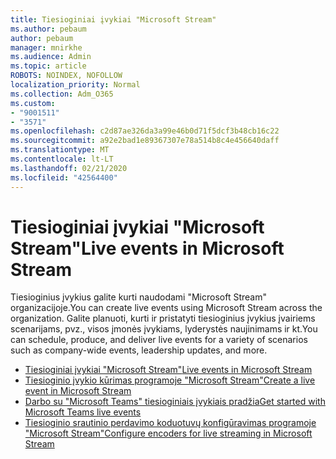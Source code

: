 ```yaml
---
title: Tiesioginiai įvykiai "Microsoft Stream"
ms.author: pebaum
author: pebaum
manager: mnirkhe
ms.audience: Admin
ms.topic: article
ROBOTS: NOINDEX, NOFOLLOW
localization_priority: Normal
ms.collection: Adm_O365
ms.custom:
- "9001511"
- "3571"
ms.openlocfilehash: c2d87ae326da3a99e46b0d71f5dcf3b48cb16c22
ms.sourcegitcommit: a92e2bad1e89367307e78a514b8c4e456640daff
ms.translationtype: MT
ms.contentlocale: lt-LT
ms.lasthandoff: 02/21/2020
ms.locfileid: "42564400"
---
```

# <a name="live-events-in-microsoft-stream"></a><span data-ttu-id="4821b-102">Tiesioginiai įvykiai "Microsoft Stream"</span><span class="sxs-lookup"><span data-stu-id="4821b-102">Live events in Microsoft Stream</span></span>

<span data-ttu-id="4821b-103">Tiesioginius įvykius galite kurti naudodami "Microsoft Stream" organizacijoje.</span><span class="sxs-lookup"><span data-stu-id="4821b-103">You can create live events using Microsoft Stream across the organization.</span></span> <span data-ttu-id="4821b-104">Galite planuoti, kurti ir pristatyti tiesioginius įvykius įvairiems scenarijams, pvz., visos įmonės įvykiams, lyderystės naujinimams ir kt.</span><span class="sxs-lookup"><span data-stu-id="4821b-104">You can schedule, produce, and deliver live events for a variety of scenarios such as company-wide events, leadership updates, and more.</span></span>

- [<span data-ttu-id="4821b-105">Tiesioginiai įvykiai "Microsoft Stream"</span><span class="sxs-lookup"><span data-stu-id="4821b-105">Live events in Microsoft Stream</span></span>](https://docs.microsoft.com/stream/live-event-overview)
- [<span data-ttu-id="4821b-106">Tiesioginio įvykio kūrimas programoje "Microsoft Stream"</span><span class="sxs-lookup"><span data-stu-id="4821b-106">Create a live event in Microsoft Stream</span></span>](https://docs.microsoft.com/stream/live-create-event)
- [<span data-ttu-id="4821b-107">Darbo su "Microsoft Teams" tiesioginiais įvykiais pradžia</span><span class="sxs-lookup"><span data-stu-id="4821b-107">Get started with Microsoft Teams live events</span></span>](https://support.office.com/article/get-started-with-microsoft-teams-live-events-d077fec2-a058-483e-9ab5-1494afda578a)
- [<span data-ttu-id="4821b-108">Tiesioginio srautinio perdavimo koduotuvų konfigūravimas programoje "Microsoft Stream"</span><span class="sxs-lookup"><span data-stu-id="4821b-108">Configure encoders for live streaming in Microsoft Stream</span></span>](https://docs.microsoft.com/stream/live-encoder-setup)
